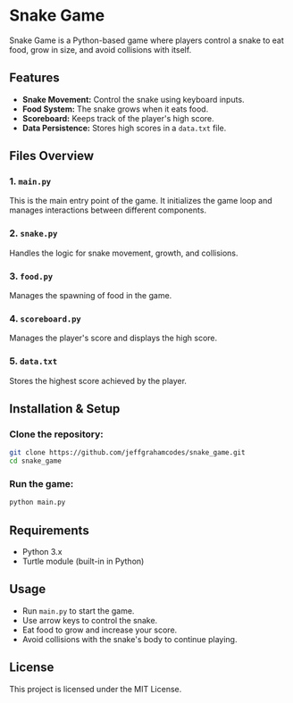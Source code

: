# Snake Game

Snake Game is a Python-based game where players control a snake to eat food, grow in size, and avoid collisions with itself.

## Features
- **Snake Movement:** Control the snake using keyboard inputs.
- **Food System:** The snake grows when it eats food.
- **Scoreboard:** Keeps track of the player's high score.
- **Data Persistence:** Stores high scores in a `data.txt` file.

## Files Overview
### 1. `main.py`
This is the main entry point of the game. It initializes the game loop and manages interactions between different components.

### 2. `snake.py`
Handles the logic for snake movement, growth, and collisions.

### 3. `food.py`
Manages the spawning of food in the game.

### 4. `scoreboard.py`
Manages the player's score and displays the high score.

### 5. `data.txt`
Stores the highest score achieved by the player.

## Installation & Setup
### Clone the repository:
   ```sh
   git clone https://github.com/jeffgrahamcodes/snake_game.git
   cd snake_game
   ```

### Run the game:
   ```sh
   python main.py
   ```

## Requirements
- Python 3.x
- Turtle module (built-in in Python)

## Usage
- Run `main.py` to start the game.
- Use arrow keys to control the snake.
- Eat food to grow and increase your score.
- Avoid collisions with the snake's body to continue playing.

## License
This project is licensed under the MIT License.

